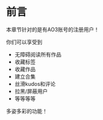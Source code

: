 # 前言

本章节针对的是有AO3账号的注册用户！

你们可以享受到

* 无障碍阅读所有作品
* 收藏标签
* 收藏作品
* 建立合集
* 丝滑kudos和评论
* 拉黑/屏蔽用户
* 等等等等

多姿多彩的功能！
